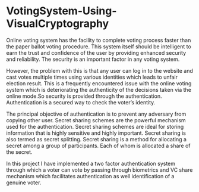 # VotingSystem-Using-VisualCryptography

Online voting system has the facility to complete voting process faster than the paper
ballot voting procedure. This system itself should be intelligent to earn the trust and
confidence of the user by providing enhanced security and reliability. The security is
an important factor in any voting system.

However, the problem with this is that any user can log in to the website and cast votes
multiple times using various identities which leads to unfair election result.
This is a frequently encountered issue with the online voting system which is
deteriorating the authenticity of the decisions taken via the online mode.So security is 
provided through the authentication. Authentication is a secured way to check the voter’s identity. 

The principal objective of authentication is to prevent any adversary from copying other user. 
Secret sharing schemes are the powerful mechanism used for the authentication.
Secret sharing schemes are ideal for storing information that is highly sensitive and
highly important. Secret sharing is also termed as secret splitting. Secret sharing is a
method for allocating a secret among a group of participants. Each of whom is allocated
a share of the secret.

In this project I have implemented a two factor authentication system through which a
voter can vote by passing through biometrics and VC share mechanism which facilitates
authentication as well identification of a genuine voter.
